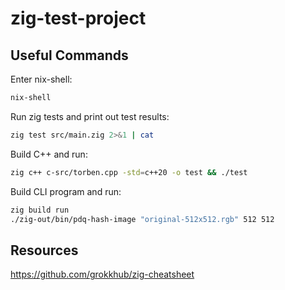 # zig-test-project

## Useful Commands

Enter nix-shell:

```sh
nix-shell
```

Run zig tests and print out test results:

```sh
zig test src/main.zig 2>&1 | cat
```

Build C++ and run:

```sh
zig c++ c-src/torben.cpp -std=c++20 -o test && ./test
```

Build CLI program and run:

```sh
zig build run
./zig-out/bin/pdq-hash-image "original-512x512.rgb" 512 512
```

## Resources

https://github.com/grokkhub/zig-cheatsheet
